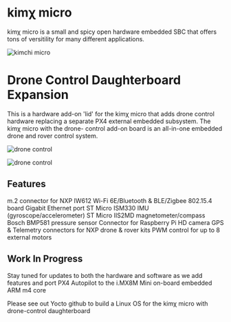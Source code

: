 # kimχ micro

kimχ micro is a small and spicy open hardware embedded SBC that offers tons of
versitility for many different applications.

![kimchi micro](https://labs.groupgets.com/kimchi-micro/images/kimchi-front.jpg)

# Drone Control Daughterboard Expansion

This is a hardware add-on 'lid' for the kimχ micro that adds drone control hardware
replacing a separate PX4 external embedded subsystem. The kimχ micro with the drone-
control add-on board is an all-in-one embedded drone and rover control system.

![drone control](https://teledatics.com/drone-control/images/drone-control-front.jpg)

![drone control](https://teledatics.com/drone-control/images/drone-control-back.jpg)

## Features

m.2 connector for NXP IW612 Wi-Fi 6E/Bluetooth & BLE/Zigbee 802.15.4 board
Gigabit Ethernet port
ST Micro ISM330 IMU (gyroscope/accelerometer)
ST Micro IIS2MD magnetometer/compass
Bosch BMP581 pressure sensor
Connector for Raspberry Pi HD camera
GPS & Telemetry connectors for NXP drone & rover kits
PWM control for up to 8 external motors


## Work In Progress

Stay tuned for updates to both the hardware and software as we add features and port
PX4 Autopilot to the i.MX8M Mini on-board embedded ARM m4 core

Please see out Yocto github to build a Linux OS for the kimχ micro with drone-control 
daughterboard

